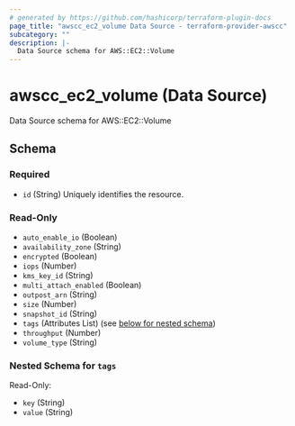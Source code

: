 ```yaml
---
# generated by https://github.com/hashicorp/terraform-plugin-docs
page_title: "awscc_ec2_volume Data Source - terraform-provider-awscc"
subcategory: ""
description: |-
  Data Source schema for AWS::EC2::Volume
---
```


# awscc_ec2_volume (Data Source)

Data Source schema for AWS::EC2::Volume



<!-- schema generated by tfplugindocs -->
## Schema

### Required

- `id` (String) Uniquely identifies the resource.

### Read-Only

- `auto_enable_io` (Boolean)
- `availability_zone` (String)
- `encrypted` (Boolean)
- `iops` (Number)
- `kms_key_id` (String)
- `multi_attach_enabled` (Boolean)
- `outpost_arn` (String)
- `size` (Number)
- `snapshot_id` (String)
- `tags` (Attributes List) (see [below for nested schema](#nestedatt--tags))
- `throughput` (Number)
- `volume_type` (String)

<a id="nestedatt--tags"></a>
### Nested Schema for `tags`

Read-Only:

- `key` (String)
- `value` (String)


